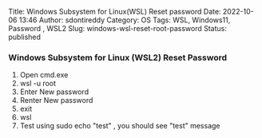 Title: Windows Subsystem for Linux(WSL) Reset password
Date: 2022-10-06 13:46
Author: sdontireddy
Category: OS
Tags: WSL, Windows11, Password , WSL2
Slug: windows-wsl-reset-root-password
Status: published


### Windows Subsystem for Linux (WSL2) Reset Password

1. Open cmd.exe
2. wsl -u root
3. Enter New password
4. Renter New password
5. exit
6. wsl
7. Test using sudo echo "test" , you should see "test" message
